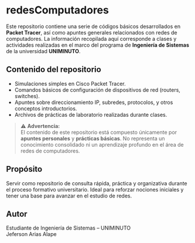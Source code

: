 # redesComputadores

Este repositorio contiene una serie de códigos básicos desarrollados en **Packet Tracer**, así como apuntes generales relacionados con redes de computadores. La información recopilada aquí corresponde a clases y actividades realizadas en el marco del programa de **Ingeniería de Sistemas** de la universidad **UNIMINUTO**.

## Contenido del repositorio

- Simulaciones simples en Cisco Packet Tracer.
- Comandos básicos de configuración de dispositivos de red (routers, switches).
- Apuntes sobre direccionamiento IP, subredes, protocolos, y otros conceptos introductorios.
- Archivos de prácticas de laboratorio realizadas durante clases.

> ⚠️ **Advertencia:**  
> El contenido de este repositorio está compuesto únicamente por **apuntes personales** y **prácticas básicas**. No representa un conocimiento consolidado ni un aprendizaje profundo en el área de redes de computadores.

## Propósito

Servir como repositorio de consulta rápida, práctica y organizativa durante el proceso formativo universitario. Ideal para reforzar nociones iniciales y tener una base para avanzar en el estudio de redes.

## Autor

Estudiante de Ingeniería de Sistemas – UNIMINUTO  
Jeferson Arias Alape
